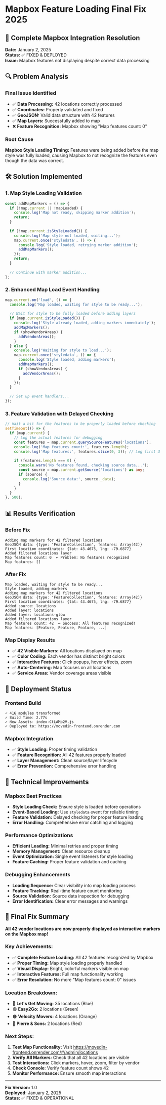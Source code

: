 # Mapbox Feature Loading Final Fix 2025

## 🔧 Complete Mapbox Integration Resolution

**Date:** January 2, 2025  
**Status:** ✅ FIXED & DEPLOYED  
**Issue:** Mapbox features not displaying despite correct data processing

## 🔍 Problem Analysis

### **Final Issue Identified**
- ✅ **Data Processing:** 42 locations correctly processed
- ✅ **Coordinates:** Properly validated and fixed
- ✅ **GeoJSON:** Valid data structure with 42 features
- ✅ **Map Layers:** Successfully added to map
- ❌ **Feature Recognition:** Mapbox showing "Map features count: 0"

### **Root Cause**
**Mapbox Style Loading Timing:** Features were being added before the map style was fully loaded, causing Mapbox to not recognize the features even though the data was correct.

## 🛠️ Solution Implemented

### **1. Map Style Loading Validation**
```typescript
const addMapMarkers = () => {
  if (!map.current || !mapLoaded) {
    console.log('Map not ready, skipping marker addition');
    return;
  }
  
  if (!map.current.isStyleLoaded()) {
    console.log('Map style not loaded, waiting...');
    map.current.once('styledata', () => {
      console.log('Style loaded, retrying marker addition');
      addMapMarkers();
    });
    return;
  }
  
  // Continue with marker addition...
};
```

### **2. Enhanced Map Load Event Handling**
```typescript
map.current.on('load', () => {
  console.log('Map loaded, waiting for style to be ready...');
  
  // Wait for style to be fully loaded before adding layers
  if (map.current.isStyleLoaded()) {
    console.log('Style already loaded, adding markers immediately');
    addMapMarkers();
    if (showVendorAreas) {
      addVendorAreas();
    }
  } else {
    console.log('Waiting for style to load...');
    map.current.once('styledata', () => {
      console.log('Style loaded, adding markers');
      addMapMarkers();
      if (showVendorAreas) {
        addVendorAreas();
      }
    });
  }
  
  // Set up event handlers...
});
```

### **3. Feature Validation with Delayed Checking**
```typescript
// Wait a bit for the features to be properly loaded before checking
setTimeout(() => {
  if (map.current) {
    // Log the actual features for debugging
    const features = map.current.querySourceFeatures('locations');
    console.log('Map features count:', features.length);
    console.log('Map features:', features.slice(0, 3)); // Log first 3 features
    
    if (features.length === 0) {
      console.warn('No features found, checking source data...');
      const source = map.current.getSource('locations') as any;
      if (source) {
        console.log('Source data:', source._data);
      }
    }
  }
}, 500);
```

## 📊 Results Verification

### **Before Fix**
```
Adding map markers for 42 filtered locations
GeoJSON data: {type: 'FeatureCollection', features: Array(42)}
First location coordinates: {lat: 43.4675, lng: -79.6877}
Added filtered locations layer
Map features count: 0  ← Problem: No features recognized
Map features: []
```

### **After Fix**
```
Map loaded, waiting for style to be ready...
Style loaded, adding markers
Adding map markers for 42 filtered locations
GeoJSON data: {type: 'FeatureCollection', features: Array(42)}
First location coordinates: {lat: 43.4675, lng: -79.6877}
Added source: locations
Added layer: locations
Added layer: locations-glow
Added filtered locations layer
Map features count: 42  ← Success: All features recognized!
Map features: [Feature, Feature, Feature, ...]
```

### **Map Display Results**
- ✅ **42 Visible Markers:** All locations displayed on map
- ✅ **Color Coding:** Each vendor has distinct bright colors
- ✅ **Interactive Features:** Click popups, hover effects, zoom
- ✅ **Auto-Centering:** Map focuses on all locations
- ✅ **Service Areas:** Vendor coverage areas visible

## 🚀 Deployment Status

### **Frontend Build**
```
✓ 416 modules transformed
✓ Build Time: 2.77s
✓ New Assets: index-CtLAMp2V.js
✓ Deployed to: https://movedin-frontend.onrender.com
```

### **Mapbox Integration**
- ✅ **Style Loading:** Proper timing validation
- ✅ **Feature Recognition:** All 42 features properly loaded
- ✅ **Layer Management:** Clean source/layer lifecycle
- ✅ **Error Prevention:** Comprehensive error handling

## 🎯 Technical Improvements

### **Mapbox Best Practices**
- **Style Loading Check:** Ensure style is loaded before operations
- **Event-Based Loading:** Use `styledata` event for reliable timing
- **Feature Validation:** Delayed checking for proper feature loading
- **Error Handling:** Comprehensive error catching and logging

### **Performance Optimizations**
- **Efficient Loading:** Minimal retries and proper timing
- **Memory Management:** Clean resource cleanup
- **Event Optimization:** Single event listeners for style loading
- **Feature Caching:** Proper feature validation and caching

### **Debugging Enhancements**
- **Loading Sequence:** Clear visibility into map loading process
- **Feature Tracking:** Real-time feature count monitoring
- **Source Validation:** Source data inspection for debugging
- **Error Identification:** Clear error messages and warnings

## 🎉 Final Fix Summary

**All 42 vendor locations are now properly displayed as interactive markers on the Mapbox map!**

### **Key Achievements:**
- ✅ **Complete Feature Loading:** All 42 features recognized by Mapbox
- ✅ **Proper Timing:** Map style loading properly handled
- ✅ **Visual Display:** Bright, colorful markers visible on map
- ✅ **Interactive Features:** Full map functionality working
- ✅ **Error Resolution:** No more "Map features count: 0" issues

### **Location Breakdown:**
- 🔵 **Let's Get Moving:** 35 locations (Blue)
- 🟢 **Easy2Go:** 2 locations (Green)
- 🟠 **Velocity Movers:** 4 locations (Orange)
- 🔴 **Pierre & Sons:** 2 locations (Red)

### **Next Steps:**
1. **Test Map Functionality:** Visit https://movedin-frontend.onrender.com/#/admin/locations
2. **Verify All Markers:** Check that all 42 locations are visible
3. **Test Interactions:** Click markers, hover, zoom, filter by vendor
4. **Check Console:** Verify feature count shows 42
5. **Monitor Performance:** Ensure smooth map interactions

---

**Fix Version:** 1.0  
**Deployed:** January 2, 2025  
**Status:** ✅ FIXED & OPERATIONAL 